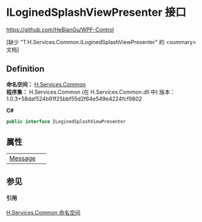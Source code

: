 # ILoginedSplashViewPresenter 接口
https://github.com/HeBianGu/WPF-Control

\[缺少 "T:H.Services.Common.ILoginedSplashViewPresenter" 的 &lt;summary&gt; 文档\]



## Definition
**命名空间：** <a href="b9cdd84f-6623-a51a-f53b-465103ced202">H.Services.Common</a>  
**程序集：** H.Services.Common (在 H.Services.Common.dll 中) 版本：1.0.3+58daf524b91f25bbf55d2f64e549e4224fcf9802

**C#**
``` C#
public interface ILoginedSplashViewPresenter
```



## 属性
<table>
<tr>
<td><a href="bedd468a-4cd9-be33-6384-1e67a2f44102">Message</a></td>
<td> </td></tr>
</table>

## 参见


#### 引用
<a href="b9cdd84f-6623-a51a-f53b-465103ced202">H.Services.Common 命名空间</a>  
